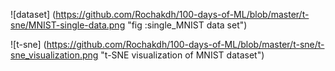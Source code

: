 ![dataset] (https://github.com/Rochakdh/100-days-of-ML/blob/master/t-sne/MNIST-single-data.png "fig :single_MNIST data set")

![t-sne] (https://github.com/Rochakdh/100-days-of-ML/blob/master/t-sne/t-sne_visualization.png "t-SNE visualization of MNIST dataset")
